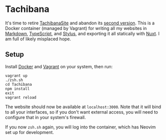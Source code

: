 # Tachibana

It's time to retire [TachibanaSite][TS1] and abandon its [second version][TS2].
This is a Docker container (managed by Vagrant) for writing all my websites in
[Markdown][], [TypeScript][], and [Stylus][], and exporting it all statically
with [Nuxt][]. I am full of likely misplaced hope.

[TS1]: https://github.com/NighttimeDriver50000/tachibanasite
[TS2]: https://github.com/NighttimeDriver50000/tachibanasite2
[Markdown]: https://github.com/nuxt-community/modules/tree/master/packages/markdownit
[TypeScript]: https://vuejs.org/v2/guide/typescript.html
[Stylus]: https://github.com/stylus/stylus/
[Nuxt]: https://nuxtjs.org/

## Setup

Install [Docker][] and [Vagrant][] on your system, then run:

[Docker]: https://hub.docker.com/search/?type=edition&offering=community
[Vagrant]: https://www.vagrantup.com/intro/getting-started/install.html

```shell
vagrant up
./zsh.sh
cd Tachibana
npm install
exit
vagrant reload
```

The website should now be available at `localhost:3000`. Note that it will bind
to all your interfaces, so if you don't want external access, you will need to
configure that in your system's firewall.

If you now `zsh.sh` again, you will log into the container, which has Neovim
set up for development.
